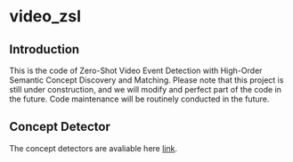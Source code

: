 # video_zsl
## Introduction
This is the code of Zero-Shot Video Event Detection with High-Order Semantic Concept Discovery and Matching. 
Please note that this project is still under construction, and we will modify and perfect part of the code in the future.
Code maintenance will be routinely conducted in the future.
## Concept Detector
The concept detectors are avaliable here [link](https://disk.pku.edu.cn:443/link/F985BAF04B80111A9D9C97495271DEAA).
